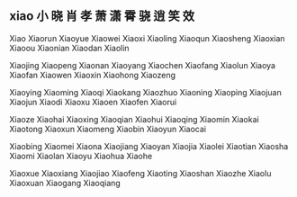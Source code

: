 xiao  小 晓 肖 孝 萧 潇 霄 骁 逍 笑 效
---

Xiao Xiaorun Xiaoyue Xiaowei Xiaoxi Xiaoling Xiaoqun Xiaosheng Xiaoxian Xiaoou Xiaonian Xiaodan Xiaolin

Xiaojing Xiaopeng Xiaonan Xiaoyang Xiaochen Xiaofang Xiaolun Xiaoya Xiaofan Xiaowen Xiaoxin Xiaohong Xiaozeng 

Xiaoying Xiaoming Xiaoqi Xiaokang Xiaozhuo Xiaoning Xiaoping Xiaojuan Xiaojun Xiaodi Xiaoxu Xiaoen Xiaofen Xiaorui  

Xiaoze Xiaohai Xiaoxing Xiaoqian Xiaohui Xiaoqing Xiaomin Xiaokai Xiaotong Xiaoxun Xiaomeng Xiaobin Xiaoyun Xiaocai 

Xiaobing Xiaomei Xiaona Xiaojiang Xiaoyan Xiaojia Xiaolei Xiaotian Xiaosha Xiaomi Xiaolan Xiaoyu Xiaohua Xiaohe 

Xiaoxue Xiaoxiang Xiaojiao Xiaofeng Xiaoting Xiaoshan Xiaozhe Xiaolu Xiaoxuan Xiaogang Xiaoqiang  

